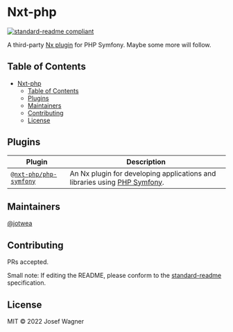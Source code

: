 # Nxt-php

[![standard-readme compliant](https://img.shields.io/badge/standard--readme-OK-green.svg?style=flat-square)](https://github.com/RichardLitt/standard-readme)

A third-party [Nx plugin](https://nx.dev) for PHP Symfony. Maybe some more will follow.

## Table of Contents

- [Nxt-php](#nxt-php)
  - [Table of Contents](#table-of-contents)
  - [Plugins](#plugins)
  - [Maintainers](#maintainers)
  - [Contributing](#contributing)
  - [License](#license)

## Plugins

| Plugin                                                  | Description                                                                                       |
|---------------------------------------------------------|---------------------------------------------------------------------------------------------------|
| [`@nxt-php/php-symfony`](./packages/php-symfony/README.md)  | An Nx plugin for developing applications and libraries using [PHP Symfony](https://symfony.com/). |

## Maintainers

[@jotwea](https://github.com/jotwea)

## Contributing

PRs accepted.

Small note: If editing the README, please conform to the [standard-readme](https://github.com/RichardLitt/standard-readme) specification.

## License

MIT © 2022 Josef Wagner
